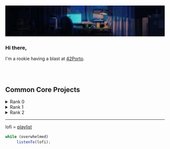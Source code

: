 
<p align="center">
   <img src="https://github.com/hen-lima/hen-lima/blob/main/banner.gif"/> 
  
### <p align="left">Hi there,</p> 
   
  I'm a rookie having a blast at [42Porto](https://www.42porto.com/).



   
  
<br><br>
## Common Core Projects

<details>
  <summary>Rank 0</summary>
   
  - [Libft](https://github.com/hen-lima/student42/tree/master/Libft) : my own C library
</details>

<details>
  <summary>Rank 1</summary>
   
  - [ft_printf](https://github.com/hen-lima/student42/tree/master/Printf) : pretty much a printf, minus the flags
  - [get_next_line](https://github.com/hen-lima/student42/tree/master/get_next_line) : returning a line read from a file descriptor
  - [Born2beroot](https://github.com/yourusername/project2) : virtual machine; no codes here, only the project description 
</details>  

<details>
  <summary>Rank 2</summary>
   
  - [push_swap](https://github.com/hen-lima/student42/tree/master/push_swap) : sorting stuff with minimum effort
</details>

---
lofi = [playlist](https://t.ly/wPdvW)
```javascript
while (overwhelmed)
     listenTo(lofi);
```


